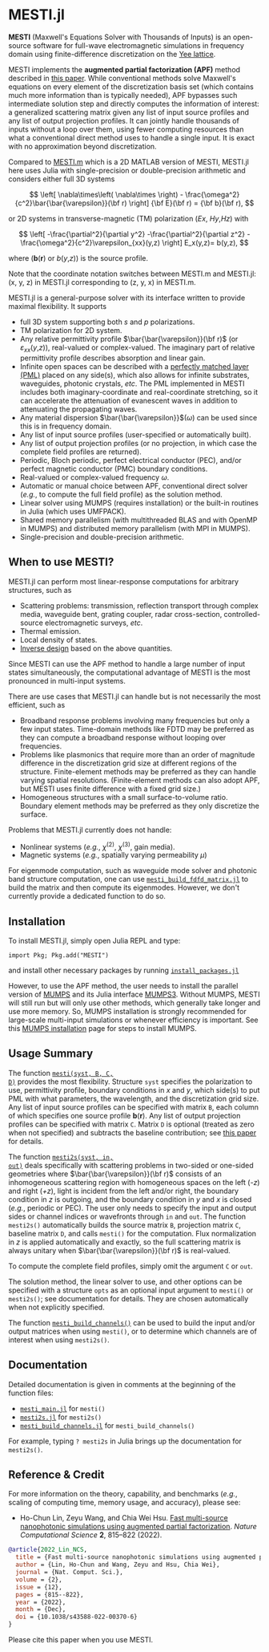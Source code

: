 # MESTI.jl

**MESTI** (Maxwell's Equations Solver with Thousands of Inputs) is an open-source software for full-wave electromagnetic simulations in frequency domain using finite-difference discretization on the [Yee lattice](https://meep.readthedocs.io/en/latest/Yee_Lattice).

MESTI implements the **augmented partial factorization (APF)** method described in [this paper](https://doi.org/10.1038/s43588-022-00370-6). While conventional methods solve Maxwell's equations on every element of the discretization basis set (which contains much more information than is typically needed), APF bypasses such intermediate solution step and directly computes the information of interest: a generalized scattering matrix given any list of input source profiles and any list of output projection profiles. It can jointly handle thousands of inputs without a loop over them, using fewer computing resources than what a conventional direct method uses to handle a single input. It is exact with no approximation beyond discretization.

Compared to [MESTI.m](https://github.com/complexphoton/MESTI.m) which is a 2D MATLAB version of MESTI, MESTI.jl here uses Julia with single-precision or double-precision arithmetic and considers either full 3D systems 

$$
\left[ \nabla\times\left( \nabla\times \right) - \frac{\omega^2}{c^2}\bar{\bar{\varepsilon}}(\bf r) \right] {\bf E}(\bf r) = {\bf b}(\bf r),
$$

or 2D systems in transverse-magnetic (TM) polarization (*Ex*, *Hy*,*Hz*) with

$$
\left[ -\frac{\partial^2}{\partial y^2} -\frac{\partial^2}{\partial z^2} - \frac{\omega^2}{c^2}\varepsilon_{xx}(y,z) \right] E_x(y,z)= b(y,z),
$$

where (**b**(**r**) or *b*(*y*,*z*)) is the source profile.

Note that the coordinate notation switches between MESTI.m and MESTI.jl: (x, y, z) in MESTI.jl corresponding to (z, y, x) in MESTI.m.

MESTI.jl is a general-purpose solver with its interface written to provide maximal flexibility. It supports
 - full 3D system supporting both *s* and *p* polarizations.
 - TM polarization for 2D system.
 - Any relative permittivity profile $\bar{\bar{\varepsilon}}(\bf r)$ (or *ε*<sub>*xx*</sub>(*y*,*z*)), real-valued or complex-valued. The imaginary part of relative permittivity profile describes absorption and linear gain.
 - Infinite open spaces can be described with a [perfectly matched layer (PML)](https://en.wikipedia.org/wiki/Perfectly_matched_layer) placed on any side(s), which also allows for infinite substrates, waveguides, photonic crystals, *etc*. The PML implemented in MESTI includes both imaginary-coordinate and real-coordinate stretching, so it can accelerate the attenuation of evanescent waves in addition to attenuating the propagating waves.
 - Any material dispersion $\bar{\bar{\varepsilon}}$(*ω*) can be used since this is in frequency domain.
 - Any list of input source profiles (user-specified or automatically built).
 - Any list of output projection profiles (or no projection, in which case the complete field profiles are returned).
 - Periodic, Bloch periodic, perfect electrical conductor (PEC), and/or perfect magnetic conductor (PMC) boundary conditions.
 - Real-valued or complex-valued frequency *ω*.
 - Automatic or manual choice between APF, conventional direct solver (*e.g.*, to compute the full field profile) as the solution method.
 - Linear solver using MUMPS (requires installation) or the built-in routines in Julia (which uses UMFPACK).
 - Shared memory parallelism (with multithreaded BLAS and with OpenMP in MUMPS) and distributed memory parallelism (with MPI in MUMPS).
 - Single-precision and double-precision arithmetic.

## When to use MESTI?

MESTI.jl can perform most linear-response computations for arbitrary structures, such as

- Scattering problems: transmission, reflection transport through complex media, waveguide bent, grating coupler, radar cross-section, controlled-source electromagnetic surveys, *etc*.
- Thermal emission.
- Local density of states.
- [Inverse design](https://github.com/complexphoton/APF_inverse_design) based on the above quantities.

Since MESTI can use the APF method to handle a large number of input states simultaneously, the computational advantage of MESTI is the most pronounced in multi-input systems.

There are use cases that MESTI.jl can handle but is not necessarily the most efficient, such as
- Broadband response problems involving many frequencies but only a few input states. Time-domain methods like FDTD may be preferred as they can compute a broadband response without looping over frequencies.
- Problems like plasmonics that require more than an order of magnitude difference in the discretization grid size at different regions of the structure. Finite-element methods may be preferred as they can handle varying spatial resolutions. (Finite-element methods can also adopt APF, but MESTI uses finite difference with a fixed grid size.)
- Homogeneous structures with a small surface-to-volume ratio. Boundary element methods may be preferred as they only discretize the surface.

Problems that MESTI.jl currently does not handle:
- Nonlinear systems (*e.g.*, *χ*<sup>(2)</sup>, *χ*<sup>(3)</sup>, gain media).
- Magnetic systems (*e.g.*, spatially varying permeability *μ*)

For eigenmode computation, such as waveguide mode solver and photonic band structure computation, one can use [<code>mesti_build_fdfd_matrix.jl</code>](./src/mesti_build_fdfd_matrix.jl) to build the matrix and then compute its eigenmodes. However, we don't currently provide a dedicated function to do so.

## Installation

To install MESTI.jl, simply open Julia REPL and type: 

<code>import Pkg; Pkg.add("MESTI")</code>

and install other necessary packages by running <code>[install_packages.jl](./mumps/install_packages.jl)</code>

However, to use the APF method, the user needs to install the parallel version of [MUMPS](https://graal.ens-lyon.fr/MUMPS/index.php) and its Julia interface [MUMPS3](https://github.com/wrs28/MUMPS3.jl/tree/5.3.3-update). Without MUMPS, MESTI will still run but will only use other methods, which generally take longer and use more memory. So, MUMPS installation is strongly recommended for large-scale multi-input simulations or whenever efficiency is important. See this [MUMPS installation](./mumps) page for steps to install MUMPS.

## Usage Summary 

The function [<code>mesti(syst, B, C, D)</code>](./src/mesti_main.m) provides the most flexibility. Structure <code>syst</code> specifies the polarization to use, permittivity profile, boundary conditions in *x* and *y*, which side(s) to put PML with what parameters, the wavelength, and the discretization grid size. Any list of input source profiles can be specified with matrix <code>B</code>, each column of which specifies one source profile **b**(**r**). Any list of output projection profiles can be specified with matrix <code>C</code>. Matrix <code>D</code> is optional (treated as zero when not specified) and subtracts the baseline contribution; see [this paper](https://doi.org/10.1038/s43588-022-00370-6) for details.

The function [<code>mesti2s(syst, in, out)</code>](./src/mesti2s.m) deals specifically with scattering problems in two-sided or one-sided geometries where $\bar{\bar{\varepsilon}}(\bf r)$  consists of an inhomogeneous scattering region with homogeneous spaces on the left (*-z*) and right (*+z*), light is incident from the left and/or right, the boundary condition in *z* is outgoing, and the boundary condition in *y* and *x* is closed (*e.g.*, periodic or PEC). The user only needs to specify the input and output sides or channel indices or wavefronts through <code>in</code> and <code>out</code>. The function <code>mesti2s()</code> automatically builds the source matrix <code>B</code>, projection matrix <code>C</code>, baseline matrix <code>D</code>, and calls <code>mesti()</code> for the computation.
Flux normalization in *z* is applied automatically and exactly, so the full scattering matrix is always unitary when  $\bar{\bar{\varepsilon}}(\bf r)$ is real-valued. 

To compute the complete field profiles, simply omit the argument <code>C</code> or <code>out</code>.

The solution method, the linear solver to use, and other options can be specified with a structure <code>opts</code> as an optional input argument to <code>mesti()</code> or <code>mesti2s()</code>; see documentation for details. They are chosen automatically when not explicitly specified.

The function [<code>mesti_build_channels()</code>](./src/mesti_build_channels.jl) can be used to build the input and/or output matrices when using <code>mesti()</code>, or to determine which channels are of interest when using <code>mesti2s()</code>.

## Documentation

Detailed documentation is given in comments at the beginning of the function files:
 - [<code>mesti_main.jl</code>](./src/mesti_main.jl) for <code>mesti()</code> 
 - [<code>mesti2s.jl</code>](./src/mesti2s.jl) for <code>mesti2s()</code> 
 - [<code>mesti_build_channels.jl</code>](./src/mesti_build_channels.jl) for <code>mesti_build_channels()</code> 

For example, typing <code>? mesti2s</code> in Julia brings up the documentation for <code>mesti2s()</code>.


## Reference & Credit

For more information on the theory, capability, and benchmarks (*e.g.*, scaling of computing time, memory usage, and accuracy), please see:

- Ho-Chun Lin, Zeyu Wang, and Chia Wei Hsu. [Fast multi-source nanophotonic simulations using augmented partial factorization](https://doi.org/10.1038/s43588-022-00370-6). *Nature Computational Science* **2**, 815–822 (2022).

```bibtex
@article{2022_Lin_NCS,
  title = {Fast multi-source nanophotonic simulations using augmented partial factorization},
  author = {Lin, Ho-Chun and Wang, Zeyu and Hsu, Chia Wei},
  journal = {Nat. Comput. Sci.},
  volume = {2},
  issue = {12},
  pages = {815--822},
  year = {2022},
  month = {Dec},
  doi = {10.1038/s43588-022-00370-6}
}
```

Please cite this paper when you use MESTI.
